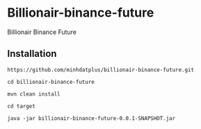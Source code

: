 # Billionair-binance-future

Billionair Binance Future 

## Installation

`https://github.com/minhdatplus/billionair-binance-future.git`

`cd billionair-binance-future`

`mvn clean install`

`cd target`

`java -jar billionair-binance-future-0.0.1-SNAPSHOT.jar`
